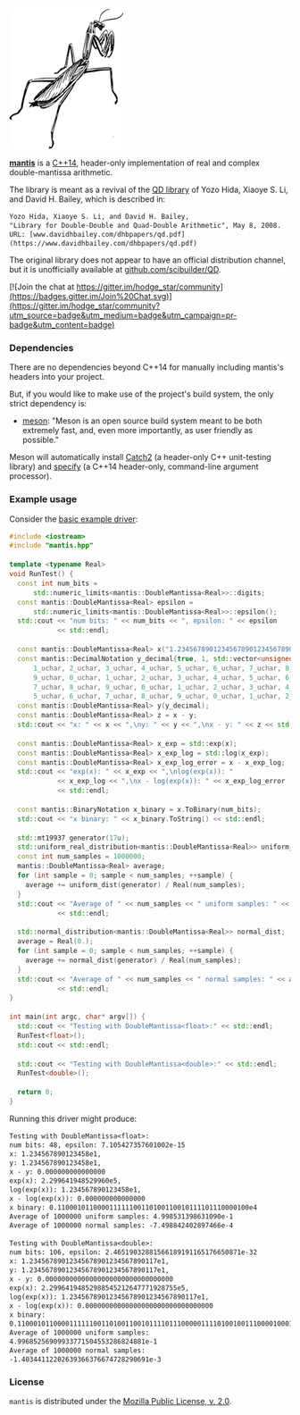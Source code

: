 ![](./images/mantis-50pct.png)

[**mantis**](https://gitlab.com/hodge_star/mantis) is a
[C++14](https://en.wikipedia.org/wiki/C%2B%2B14), header-only implementation of
real and complex double-mantissa arithmetic.

The library is meant as a revival of the [QD library](https://github.com/scibuilder/QD) of Yozo Hida, Xiaoye S. Li, and David H. Bailey, which is described in:

    Yozo Hida, Xiaoye S. Li, and David H. Bailey,
    "Library for Double-Double and Quad-Double Arithmetic", May 8, 2008.
    URL: [www.davidhbailey.com/dhbpapers/qd.pdf](https://www.davidhbailey.com/dhbpapers/qd.pdf)

The original library does not appear to have an official distribution channel,
but it is unofficially available at [github.com/scibuilder/QD](https://github.com/scibuilder/QD).

[![Join the chat at https://gitter.im/hodge_star/community](https://badges.gitter.im/Join%20Chat.svg)](https://gitter.im/hodge_star/community?utm_source=badge&utm_medium=badge&utm_campaign=pr-badge&utm_content=badge)

### Dependencies
There are no dependencies beyond C++14 for manually including mantis's headers
into your project.

But, if you would like to make use of the project's build system, the only
strict dependency is:

* [meson](http://mesonbuild.com): "Meson is an open source build system meant
to be both extremely fast, and, even more importantly, as user friendly as
possible."

Meson will automatically install
[Catch2](https://github.com/catchorg/Catch2) (a header-only C++
unit-testing library) and [specify](https://gitlab.com/hodge_star/specify)
(a C++14 header-only, command-line argument processor).

### Example usage

Consider the [basic example driver](https://gitlab.com/hodge_star/mantis/blob/master/example/basic.cc):
```c++
#include <iostream>
#include "mantis.hpp"

template <typename Real>
void RunTest() {
  const int num_bits =
      std::numeric_limits<mantis::DoubleMantissa<Real>>::digits;
  const mantis::DoubleMantissa<Real> epsilon =
      std::numeric_limits<mantis::DoubleMantissa<Real>>::epsilon();
  std::cout << "num bits: " << num_bits << ", epsilon: " << epsilon
            << std::endl;

  const mantis::DoubleMantissa<Real> x("1.2345678901234567890123456789012e1");
  const mantis::DecimalNotation y_decimal{true, 1, std::vector<unsigned char>{
      1_uchar, 2_uchar, 3_uchar, 4_uchar, 5_uchar, 6_uchar, 7_uchar, 8_uchar,
      9_uchar, 0_uchar, 1_uchar, 2_uchar, 3_uchar, 4_uchar, 5_uchar, 6_uchar,
      7_uchar, 8_uchar, 9_uchar, 0_uchar, 1_uchar, 2_uchar, 3_uchar, 4_uchar,
      5_uchar, 6_uchar, 7_uchar, 8_uchar, 9_uchar, 0_uchar, 1_uchar, 2_uchar}};
  const mantis::DoubleMantissa<Real> y(y_decimal);
  const mantis::DoubleMantissa<Real> z = x - y;
  std::cout << "x: " << x << ",\ny: " << y << ",\nx - y: " << z << std::endl;

  const mantis::DoubleMantissa<Real> x_exp = std::exp(x);
  const mantis::DoubleMantissa<Real> x_exp_log = std::log(x_exp);
  const mantis::DoubleMantissa<Real> x_exp_log_error = x - x_exp_log;
  std::cout << "exp(x): " << x_exp << ",\nlog(exp(x)): "
            << x_exp_log << ",\nx - log(exp(x)): " << x_exp_log_error
            << std::endl;

  const mantis::BinaryNotation x_binary = x.ToBinary(num_bits);
  std::cout << "x binary: " << x_binary.ToString() << std::endl;

  std::mt19937 generator(17u);
  std::uniform_real_distribution<mantis::DoubleMantissa<Real>> uniform_dist;
  const int num_samples = 1000000;
  mantis::DoubleMantissa<Real> average;
  for (int sample = 0; sample < num_samples; ++sample) {
    average += uniform_dist(generator) / Real(num_samples);
  }
  std::cout << "Average of " << num_samples << " uniform samples: " << average
            << std::endl;

  std::normal_distribution<mantis::DoubleMantissa<Real>> normal_dist;
  average = Real(0.);
  for (int sample = 0; sample < num_samples; ++sample) {
    average += normal_dist(generator) / Real(num_samples);
  }
  std::cout << "Average of " << num_samples << " normal samples: " << average
            << std::endl;
}

int main(int argc, char* argv[]) {
  std::cout << "Testing with DoubleMantissa<float>:" << std::endl;
  RunTest<float>();
  std::cout << std::endl;

  std::cout << "Testing with DoubleMantissa<double>:" << std::endl;
  RunTest<double>();

  return 0;
}
```

Running this driver might produce:
```
Testing with DoubleMantissa<float>:
num bits: 48, epsilon: 7.105427357601002e-15
x: 1.234567890123458e1,
y: 1.234567890123458e1,
x - y: 0.000000000000000
exp(x): 2.299641948529960e5,
log(exp(x)): 1.234567890123458e1,
x - log(exp(x)): 0.000000000000000
x binary: 0.110001011000011111100110100110010111101110000100e4
Average of 1000000 uniform samples: 4.998531398631090e-1
Average of 1000000 normal samples: -7.498842402897466e-4

Testing with DoubleMantissa<double>:
num bits: 106, epsilon: 2.46519032881566189191165176650871e-32
x: 1.23456789012345678901234567890117e1,
y: 1.23456789012345678901234567890117e1,
x - y: 0.00000000000000000000000000000000
exp(x): 2.29964194852988545212647771928755e5,
log(exp(x)): 1.23456789012345678901234567890117e1,
x - log(exp(x)): 0.00000000000000000000000000000000
x binary: 0.1100010110000111111001101001100101111011100000111101001001110000100011010110110011100011001000110010001111e4
Average of 1000000 uniform samples: 4.99685256909933771504553286824881e-1
Average of 1000000 normal samples: -1.40344112202639366376674728290691e-3
```

### License
`mantis` is distributed under the
[Mozilla Public License, v. 2.0](https://www.mozilla.org/media/MPL/2.0/index.815ca599c9df.txt).
